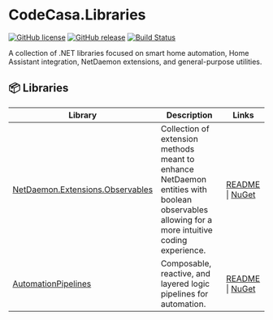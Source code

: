 # CodeCasa.Libraries

[![GitHub license](https://img.shields.io/github/license/DevJasperNL/NetDaemon.Extensions.Observables?label=License)](https://github.com/DevJasperNL/NetDaemon.Extensions.Observables?tab=MIT-1-ov-file)
[![GitHub release](https://img.shields.io/github/v/release/DevJasperNL/NetDaemon.Extensions.Observables?label=Release)](https://github.com/DevJasperNL/NetDaemon.Extensions.Observables/releases/latest)
[![Build Status](https://github.com/DevJasperNL/NetDaemon.Extensions.Observables/actions/workflows/ci-build-and-test.yml/badge.svg)](https://github.com/DevJasperNL/NetDaemon.Extensions.Observables/actions/workflows/ci-build-and-test.yml)

A collection of .NET libraries focused on smart home automation, Home Assistant integration, NetDaemon extensions, and general-purpose utilities.

## 📦 Libraries

| Library | Description | Links |
| --- | ---  | --- |
| [NetDaemon.Extensions.Observables](./src/NetDaemon.Extensions.Observables) | Collection of extension methods meant to enhance NetDaemon entities with boolean observables allowing for a more intuitive coding experience. | [README](./src/NetDaemon.Extensions.Observables/README.md) \| [NuGet](https://www.nuget.org/packages/DevJasper.NetDaemon.Extensions.Observables/) |
| [AutomationPipelines](./src/AutomationPipelines) | Composable, reactive, and layered logic pipelines for automation. | [README](./src/AutomationPipelines/README.md) \| [NuGet](https://www.nuget.org/packages/AutomationPipelines/) |

